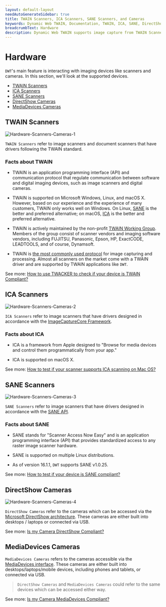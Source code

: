 ```yaml
---
layout: default-layout
needAutoGenerateSidebar: true
title: TWAIN Scanners, ICA Scanners, SANE Scanners, and Cameras
keywords: Dynamic Web TWAIN, Documentation, TWAIN, ICA, SANE, DirectShow, Webcam, MediaDevices Hardware
breadcrumbText: Hardware
description: Dynamic Web TWAIN supports image capture from TWAIN Scanners, ICA Scanners, SANE Scanners, DirectShow Cameras, and MediaDevices Cameras.
---
```


# Hardware 

`DWT`'s main feature is interacting with imaging devices like scanners and cameras. In this section, we'll look at the supported devices.

- [TWAIN Scanners](#twain-scanners)
- [ICA Scanners](#ica-scanners)
- [SANE Scanners](#sane-scanners)
- [DirectShow Cameras](#directshow-cameras)
- [MediaDevices Cameras](#mediadevices-cameras)

## TWAIN Scanners

![Hardware-Scanners-Cameras-1]({{site.assets}}imgs/Hardware-Scanners-Cameras-1.png)

`TWAIN Scanners` refer to image scanners and document scanners that have drivers following the TWAIN standard.

### Facts about TWAIN

* TWAIN is an application programming interface (API) and communication protocol that regulate communication between software and digital imaging devices, such as image scanners and digital cameras. 

* TWAIN is supported on Microsoft Windows, Linux, and macOS X. However, based on our experience and the experience of many customers, TWAIN only works well on Windows. On Linux, [SANE](#sane-scanners) is the better and preferred alternative; on macOS, [ICA](#ica-scanners) is the better and preferred alternative.

* TWAIN is actively maintained by the non-profit [TWAIN Working Group](https://www.twain.org/). Members of the group consist of scanner vendors and imaging software vendors, including FUJITSU, Panasonic, Epson, HP, ExactCODE, LEADTOOLS, and of course, Dynamsoft.

* TWAIN is [the most commonly used protocol](https://www.twain.org/why-twain/) for image capturing and processing. Almost all scanners on the market come with a TWAIN driver and are supported by TWAIN applications like `DWT`.

See more: [How to use TWACKER to check if your device is TWAIN Compliant?]({{site.faq}}how-to-use-TWACKER-to-check-if-your-device-is-TWAIN-Compliant.html)

## ICA Scanners

![Hardware-Scanners-Cameras-2]({{site.assets}}imgs/Hardware-Scanners-Cameras-2.png)

`ICA Scanners` refer to image scanners that have drivers designed in accordance with the [ImageCaptureCore Framework](https://developer.apple.com/documentation/imagecapturecore).

### Facts about ICA

* ICA is a framework from Apple designed to "Browse for media devices and control them programmatically from your app."

* ICA is supported on macOS X.

See more: [How to test if your scanner supports ICA scanning on Mac OS?]({{site.faq}}how-to-test-if-your-scanner-supports-ICA-scanning-on-Mac-OS.html)

## SANE Scanners

![Hardware-Scanners-Cameras-3]({{site.assets}}imgs/Hardware-Scanners-Cameras-3.png)

`SANE Scanners` refer to image scanners that have drivers designed in accordance with the [SANE API](http://www.sane-project.org/).

### Facts about SANE

* SANE stands for "Scanner Access Now Easy" and is an application programming interface (API) that provides standardized access to any raster image scanner hardware.

* SANE is supported on multiple Linux distributions.

* As of version 16.1.1, `DWT` supports SANE v1.0.25.

See more: [How to test if your device is SANE compliant?]({{site.faq}}how-to-test-if-your-device-is-SANE-compliant.html) 

## DirectShow Cameras

![Hardware-Scanners-Cameras-4]({{site.assets}}imgs/Hardware-Scanners-Cameras-4.png)

`DirectShow Cameras` refer to the cameras which can be accessed via the [Microsoft DirectShow architecture](https://docs.microsoft.com/en-us/windows/win32/directshow/introduction-to-directshow). These cameras are either built into desktops / laptops or connected via USB.

See more: [Is my Camera DirectShow Compliant?]({{site.indepth}}faqs/troubleshooting/How-to-test-if-your-camera-is-DirectShow-compliant.html)

## MediaDevices Cameras

`MediaDevices Cameras` refers to the cameras accessible via the [MediaDevices interface](https://developer.mozilla.org/en-US/docs/Web/API/MediaDevices). These cameras are either built into desktops/laptops/mobile devices, including phones and tablets, or connected via USB.

> `DirectShow Cameras` and `MediaDevices Cameras` could refer to the same devices which can be accessed either way.

See more: [Is my Camera MediaDevices Compliant?]({{site.indepth}}faqs/troubleshooting/How-to-test-if-your-camera-is-MediaDevices-compliant.html)
